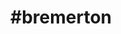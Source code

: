 ---
title: "#bremerton"
hashtag: "bremerton"
tags:
  - Cities I have visited
  - Cities I have worked in
---
